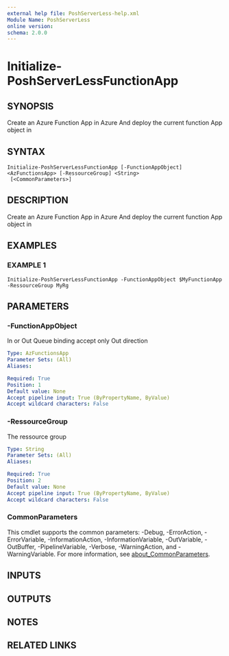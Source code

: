 ```yaml
---
external help file: PoshServerLess-help.xml
Module Name: PoshServerLess
online version:
schema: 2.0.0
---
```


# Initialize-PoshServerLessFunctionApp

## SYNOPSIS
Create an Azure Function App in Azure And deploy the current function App object in

## SYNTAX

```
Initialize-PoshServerLessFunctionApp [-FunctionAppObject] <AzFunctionsApp> [-RessourceGroup] <String>
 [<CommonParameters>]
```

## DESCRIPTION
Create an Azure Function App in Azure And deploy the current function App object in

## EXAMPLES

### EXAMPLE 1
```
Initialize-PoshServerLessFunctionApp -FunctionAppObject $MyFunctionApp -RessourceGroup MyRg
```

## PARAMETERS

### -FunctionAppObject
In or Out
Queue binding accept only Out direction

```yaml
Type: AzFunctionsApp
Parameter Sets: (All)
Aliases:

Required: True
Position: 1
Default value: None
Accept pipeline input: True (ByPropertyName, ByValue)
Accept wildcard characters: False
```

### -RessourceGroup
The ressource group

```yaml
Type: String
Parameter Sets: (All)
Aliases:

Required: True
Position: 2
Default value: None
Accept pipeline input: True (ByPropertyName, ByValue)
Accept wildcard characters: False
```

### CommonParameters
This cmdlet supports the common parameters: -Debug, -ErrorAction, -ErrorVariable, -InformationAction, -InformationVariable, -OutVariable, -OutBuffer, -PipelineVariable, -Verbose, -WarningAction, and -WarningVariable. For more information, see [about_CommonParameters](http://go.microsoft.com/fwlink/?LinkID=113216).

## INPUTS

## OUTPUTS

## NOTES

## RELATED LINKS
